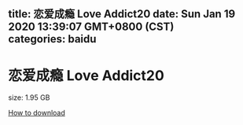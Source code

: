 
title: 恋爱成瘾 Love Addict20
date: Sun Jan 19 2020 13:39:07 GMT+0800 (CST)    
categories: baidu
---

# 恋爱成瘾 Love Addict20
size: 1.95 GB
 
 

[How to download](https://bpcam.bemobtrk.com/go/2ceec3aa-1ca2-46d6-b9ff-aaa5c184517c?jno=4094)